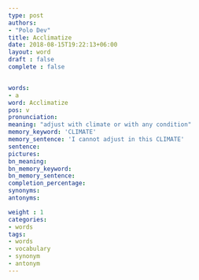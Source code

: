 ```yaml
---
type: post
authors:
- "Polo Dev"
title: Acclimatize
date: 2018-08-15T19:22:13+06:00
layout: word
draft : false
complete : false


words:
- a
word: Acclimatize
pos: v
pronunciation:
meaning: "adjust with climate or with any condition"
memory_keyword: 'CLIMATE'
memory_sentence: 'I cannot adjust in this CLIMATE'
sentence:
pictures:
bn_meaning: 
bn_memory_keyword: 
bn_memory_sentence:
completion_percentage:
synonyms:
antonyms:

weight : 1
categories:
- words
tags:
- words
- vocabulary
- synonym
- antonym
---
```

